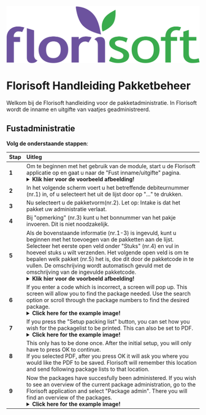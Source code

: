 <img src="../../fslogo.png"/>

# Florisoft Handleiding Pakketbeheer

Welkom bij de Florisoft handleiding voor de pakketadministratie. In Florisoft wordt de inname en uitgifte van vaatjes geadministreerd.

## Fustadministratie

**Volg de onderstaande stappen**:

|Stap|Uitleg|
|:--|:--|
|**1**|Om te beginnen met het gebruik van de module, start u de Florisoft applicatie op en gaat u naar de "Fust inname/uitgifte" pagina.<details><summary><b>Klik hier voor de voorbeeld afbeelding! </b></summary><img src=".fustadministratie/foto1.png"></details>|.
|**2**|In het volgende scherm voert u het betreffende debiteurnummer (nr.1) in, of u selecteert het uit de lijst door op "..." te drukken.
|**3**|Nu selecteert u de pakketvorm(nr.2). Let op: Intake is dat het pakket uw administratie verlaat.
|**4**|Bij "opmerking" (nr.3) kunt u het bonnummer van het pakje invoeren. Dit is niet noodzakelijk.
|**5**|Als de bovenstaande informatie (nr.1-3) is ingevuld, kunt u beginnen met het toevoegen van de pakketten aan de lijst. Selecteer het eerste open veld onder "Stuks" (nr.4) en vul in hoeveel stuks u wilt verzenden. Het volgende open veld is om te bepalen welk pakket (nr.5) het is, doe dit door de pakketcode in te vullen. De omschrijving wordt automatisch gevuld met de omschrijving van de ingevulde pakketcode.<details><summary><b>Klik hier voor de voorbeeld afbeelding! </b></summary><img src=".fustadministratie/foto2.png"></details>
|**6**|If you enter a code which is incorrect, a screen will pop up. This screen will allow you to find the package needed. Use the search option or scroll through the package numbers to find the desired package.<details><summary><b>Click here for the example image!</b></summary><img src=".Fustadministratie ENG/media/image4.png"></details>|
|**7**|If you press the "Setup packing list" button, you can set how you wish for the packagelist to be printed. This can also be set to PDF.<details><summary><b>Click here for the example image!</b></summary><img src=".Fustadministratie ENG/media/image5.png"></details>|
|**8**|This only has to be done once. After the initial setup, you will only have to press OK to continue.<br>If you selected PDF, after you press OK it will ask you where you would like the PDF to be saved. Florisoft will remember this location and send following package lists to that location.|
|**9**|Now the packages have succesfully been administered. If you wish to see an overview of the current package administration, go to the Florisoft application and select "Package admin". There you will find an overview of the packages.<details><summary><b>Click here for the example image!</b></summary><img src=".Fustadministratie ENG/media/image6.png"></details>|